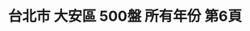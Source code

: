 ---
title: "台北市 大安區 500盤 所有年份 第6頁"
description: "台北市 大安區 500盤 所有年份 獲獎餐廳 第6頁"
keywords:
  - 美食競賽
  - 台灣美食
  - 美食精選
datePublished: "2025-06-30"
dateModified: "2025-07-05"
city: "台北市"
district: "大安區"
award: "500盤"
year: "所有年份"
page: 6
count: 78

restaurants:
  - name: "空盤 komboi"
    city: "台北市"
    district: "大安區"
    address: "台北市大安區敦化南路一段270巷28號-8號"
    phone: "0287720372"
    geo: "25.038922335697148, 121.54677454211945"
    link: "台北市/大安區/空盤_komboi"
    google_map: "https://maps.app.goo.gl/vHQVDUAG4B4r3qJL7"
    footinder: "https://footinder.com.tw/%E5%8F%B0%E5%8C%97%E5%B8%82%E5%A4%A7%E5%AE%89%E5%8D%80/8683/"
    award:
    - name: "500盤"
      year: "2024"
  - name: "紅皇后川酒·RED QUEEN BISTRO"
    city: "台北市"
    district: "大安區"
    address: "台北市大安區樂利路11巷32號1樓"
    phone: "0227323255"
    geo: "25.02826872390276, 121.55244554849739"
    link: "台北市/大安區/紅皇后川酒_RED_QUEEN_BISTRO"
    google_map: "https://maps.app.goo.gl/3WtC6N6ZG8CwFjfW9"
    footinder: "https://footinder.com.tw/%E5%8F%B0%E5%8C%97%E5%B8%82%E5%A4%A7%E5%AE%89%E5%8D%80/8821/"
    award:
    - name: "500盤"
      year: "2024"
  - name: "季肴酒駄介 Dasuke by Sakemaru"
    city: "台北市"
    district: "大安區"
    address: "台北市大安區四維路375-2號1樓"
    phone: "0227000375"
    geo: "25.025698017861746, 121.54795158279929"
    link: "台北市/大安區/季肴酒駄介_Dasuke_by_Sakemaru"
    google_map: "https://maps.app.goo.gl/HYTeYy26pZpz3XK57"
    footinder: "https://footinder.com.tw/%e5%8f%b0%e5%8c%97%e5%b8%82%e5%a4%a7%e5%ae%89%e5%8d%80/362150/"
    award:
    - name: "500盤"
      year: "2024"
  - name: "江蘇菜盒店"
    city: "台北市"
    district: "大安區"
    address: "台北市大安區忠孝東路三段216巷3弄6號"
    phone: "0227710883"
    geo: "25.04120725076647, 121.54032123902377"
    link: "台北市/大安區/江蘇菜盒店"
    google_map: "https://maps.app.goo.gl/XjCnE3qGaVARA2U67"
    footinder: "https://footinder.com.tw/%E5%8F%B0%E5%8C%97%E5%B8%82%E5%A4%A7%E5%AE%89%E5%8D%80/168844/"
    award:
    - name: "500盤"
      year: "2024"
  - name: "犬犬家"
    city: "台北市"
    district: "大安區"
    address: "台北市大安區金山南路二段85巷7號1樓之3"
    phone: "0223210138"
    geo: "25.031235168841263, 121.5272835172577"
    link: "台北市/大安區/犬犬家"
    google_map: "https://maps.app.goo.gl/S5npvieNJTDyCdUK8"
    footinder: "https://footinder.com.tw/%E5%8F%B0%E5%8C%97%E5%B8%82%E5%A4%A7%E5%AE%89%E5%8D%80/35381/"
    award:
    - name: "500盤"
      year: "2024"
  - name: "鮨崤"
    city: "台北市"
    district: "大安區"
    address: "台北市大安區大安路一段31巷12號1"
    phone: "0225555299"
    geo: "25.043924170007966, 121.54680602341475"
    link: "台北市/大安區/鮨崤"
    google_map: "https://maps.app.goo.gl/Msa9iN56PGf1GePz5"
    footinder: "https://footinder.com.tw/%E5%8F%B0%E5%8C%97%E5%B8%82%E5%A4%A7%E5%AE%89%E5%8D%80/111124/"
    award:
    - name: "500盤"
      year: "2024"
  - name: "巷子龍家常菜"
    city: "台北市"
    district: "大安區"
    address: "台北市大安區四維路25號"
    phone: "0223254566"
    geo: "25.03547183867151, 121.54816477935941"
    link: "台北市/大安區/巷子龍家常菜"
    google_map: "https://maps.app.goo.gl/kBLim7TJ8VGPzLwg7"
    footinder: "https://footinder.com.tw/%E5%8F%B0%E5%8C%97%E5%B8%82%E5%A4%A7%E5%AE%89%E5%8D%80/8585/"
    award:
    - name: "500盤"
      year: "2024"
  - name: "千壽 日本料理 懷石X壽司"
    city: "台北市"
    district: "大安區"
    address: "台北市大安區忠孝東路四段216巷27弄17號入口有點難找"
    phone: "0227711110"
    geo: "25.039940977574254, 121.55395254701503"
    link: "台北市/大安區/千壽_日本料理_懷石X壽司"
    google_map: "https://maps.app.goo.gl/i3Ccj49uQzevho5D8"
    footinder: "https://footinder.com.tw/%E5%8F%B0%E5%8C%97%E5%B8%82%E5%A4%A7%E5%AE%89%E5%8D%80/13160/"
    award:
    - name: "500盤"
      year: "2024"
  - name: "夏花餐室 Summer Flowers Dining Room"
    city: "台北市"
    district: "大安區"
    address: "台北市大安區忠孝東路三段282號入口在Dior精品店旁側3樓"
    phone: "0227111328"
    geo: "25.041401565132674, 121.54257655443024"
    link: "台北市/大安區/夏花餐室_Summer_Flowers_Dining_Room"
    google_map: "https://maps.app.goo.gl/feD9PDWq1FRNiwhQ8"
    footinder: "https://footinder.com.tw/%e5%8f%b0%e5%8c%97%e5%b8%82%e5%a4%a7%e5%ae%89%e5%8d%80/362154/"
    award:
    - name: "500盤"
      year: "2024"
---